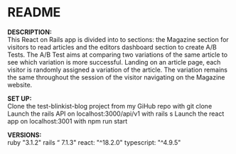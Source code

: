 # README

**DESCRIPTION:**  
This React on Rails app is divided into to sections: the Magazine section for visitors to read articles and the editors dashboard section to create A/B Tests.
The A/B Test aims at comparing two variations of the same article to see which variation is more successful. Landing on an article page, each visitor is randomly assigned a variation of the article. The variation remains the same throughout the session of the visitor navigating on the Magazine website.

**SET UP:**  
Clone the test-blinkist-blog project from my GiHub repo with git clone
Launch the rails API on localhost:3000/api/v1 with rails s
Launch the react app on localhost:3001 with npm run start

**VERSIONS:**  
ruby "3.1.2"
rails “ 7.1.3"
react: "^18.2.0"
typescript: "^4.9.5"

